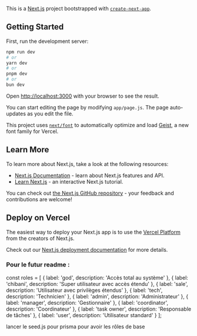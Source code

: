This is a [Next.js](https://nextjs.org) project bootstrapped with [`create-next-app`](https://github.com/vercel/next.js/tree/canary/packages/create-next-app).

## Getting Started

First, run the development server:

```bash
npm run dev
# or
yarn dev
# or
pnpm dev
# or
bun dev
```

Open [http://localhost:3000](http://localhost:3000) with your browser to see the result.

You can start editing the page by modifying `app/page.js`. The page auto-updates as you edit the file.

This project uses [`next/font`](https://nextjs.org/docs/app/building-your-application/optimizing/fonts) to automatically optimize and load [Geist](https://vercel.com/font), a new font family for Vercel.

## Learn More

To learn more about Next.js, take a look at the following resources:

- [Next.js Documentation](https://nextjs.org/docs) - learn about Next.js features and API.
- [Learn Next.js](https://nextjs.org/learn) - an interactive Next.js tutorial.

You can check out [the Next.js GitHub repository](https://github.com/vercel/next.js) - your feedback and contributions are welcome!

## Deploy on Vercel

The easiest way to deploy your Next.js app is to use the [Vercel Platform](https://vercel.com/new?utm_medium=default-template&filter=next.js&utm_source=create-next-app&utm_campaign=create-next-app-readme) from the creators of Next.js.

Check out our [Next.js deployment documentation](https://nextjs.org/docs/app/building-your-application/deploying) for more details.

### Pour le futur readme : 

const roles = [
{ label: 'god', description: 'Accès total au système' },
{ label: 'chibani', description: 'Super utilisateur avec accès étendu' },
{ label: 'sale', description: 'Utilisateur avec privilèges étendus' },
{ label: 'tech', description: 'Technicien' },
{ label: 'admin', description: 'Administrateur' },
{ label: 'manager', description: 'Gestionnaire' },
{ label: 'coordinator', description: 'Coordinateur' },
{ label: 'task owner', description: 'Responsable de tâches' },
{ label: 'user', description: 'Utilisateur standard' }
];

lancer le seed.js pour prisma pour avoir les rôles de base